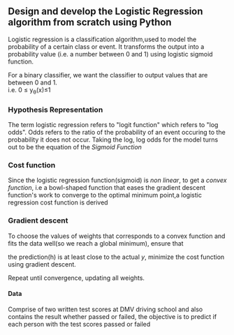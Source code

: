 ## Design and develop the Logistic Regression algorithm from scratch using Python
Logistic regression is a classification algorithm,used to model the probability of a certain class or event. It transforms the output into a probability value (i.e. a number between 0 and 1) using logistic sigmoid function.

For a binary classifier, we want the classifier to output values that are between 0 and 1. 
<br /> 
i.e.
                                  0 &le; y<sub>&theta;</sub>(x)&le;1

### Hypothesis Representation

The term logistic regression refers to "logit function" which refers to "log odds". Odds refers to the ratio of the probability of an event occuring to the probability it does not occur.
Taking the log, log odds for the model turns out to be the equation of the *Sigmoid Function*

### Cost function
Since the logistic regression function(sigmoid) is *non linear*, to get a *convex function*, i.e a bowl-shaped function that eases the gradient descent function's work to converge to the optimal minimum point,a logistic regression cost function is derived

### Gradient descent
To choose the values of weights that corresponds to a convex function and fits the data well(so we reach a global minimum), ensure that 

the prediction(h) is at least close to the actual *y*, minimize the cost function using gradient descent.

Repeat until convergence, updating all weights.

#### Data
Comprise of two written test scores at DMV driving school and also contains the result whether passed or failed, the objective is to predict if each person with the test scores passed or failed
